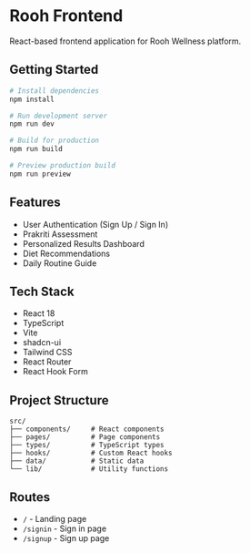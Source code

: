 # Rooh Frontend

React-based frontend application for Rooh Wellness platform.

## Getting Started

```bash
# Install dependencies
npm install

# Run development server
npm run dev

# Build for production
npm run build

# Preview production build
npm run preview
```

## Features

- User Authentication (Sign Up / Sign In)
- Prakriti Assessment
- Personalized Results Dashboard
- Diet Recommendations
- Daily Routine Guide

## Tech Stack

- React 18
- TypeScript
- Vite
- shadcn-ui
- Tailwind CSS
- React Router
- React Hook Form

## Project Structure

```
src/
├── components/     # React components
├── pages/          # Page components
├── types/          # TypeScript types
├── hooks/          # Custom React hooks
├── data/           # Static data
└── lib/            # Utility functions
```

## Routes

- `/` - Landing page
- `/signin` - Sign in page
- `/signup` - Sign up page


